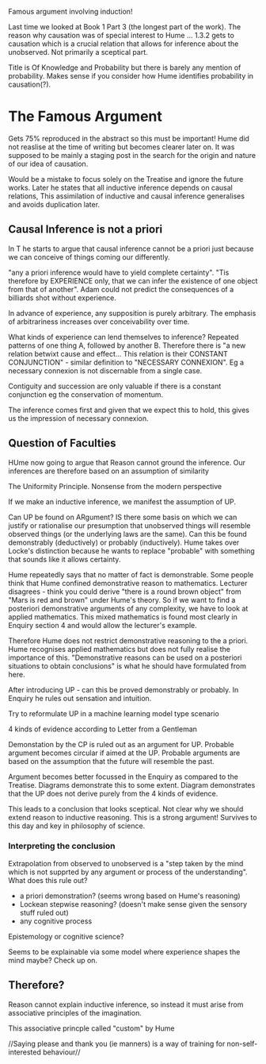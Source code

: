 Famous argument involving induction!

Last time we looked at Book 1 Part 3 (the longest part of the work). The reason why causation was of special interest to Hume ... 1.3.2 gets to causation which is a crucial relation that allows for inference about the unobserved. Not primarily a sceptical part.

Title is Of Knowledge and Probability but there is barely any mention of probability. Makes sense if you consider how Hume identifies probability in causation(?).

# The Famous Argument

Gets 75% reproduced in the abstract so this must be important! Hume did not reaslise at the time of writing but becomes clearer later on. It was supposed to be mainly a staging post in the search for the origin and nature of our idea of causation.

Would be a mistake to focus solely on the Treatise and ignore the future works. Later he states that all inductive inference depends on causal relations, This assimilation of inductive and causal inference generalises and avoids duplication later.

## Causal Inference is not a priori
In T he starts to argue that causal inference cannot be a priori just because we can conceive of things coming our differently.

"any a priori inference would have to yield complete certainty". "Tis therefore by EXPERIENCE only, that we can infer the existence of one object from that of another". Adam could not predict the consequences of a billiards shot without experience.

In advance of experience, any supposition is purely arbitrary. The emphasis of arbitrariness increases over conceivability over time.

What kinds of experience can lend themselves to inference? Repeated patterns of one thing A, followed by another B. Therefore there is "a new relation betwixt cause and effect... This relation is their CONSTANT CONJUNCTION" - similar definition to "NECESSARY CONNEXION". Eg a necessary connexion is not discernable from a single case.

Contiguity and succession are only valuable if there is a constant conjunction eg the conservation of momentum.

The inference comes first and given that we expect this to hold, this gives us the impression of necessary connexion.

## Question of Faculties
HUme now going to argue that Reason cannot ground the inference. Our inferences are therefore based on an assumption of similarity

The Uniformity Principle. Nonsense from the modern perspective

If we make an inductive inference, we manifest the assumption of UP.

Can UP be found on ARgument? IS there some basis on which we can justify or rationalise our presumption that unobserved things will resemble observed things (or the underlying laws are the same). Can this be found demonstrably (deductively) or probably (inductively). Hume takes over Locke's distinction because he wants to replace "probable" with something that sounds like it allows certainty.

Hume repeatedly says that no matter of fact is demonstrable. Some people think that Hume confined demonstrative reason to mathematics. Lecturer disagrees - think you could derive "there is a round brown object" from "Mars is red and brown" under Hume's theory. So if we want to find a posteriori demonstrative arguments of any complexity, we have to look at applied mathematics. This mixed mathematics is found most clearly in Enquiry section 4 and would allow the lecturer's example.

Therefore Hume does not restrict demonstrative reasoning to the a priori. Hume recognises applied mathematics but does not fully realise the importance of this. "Demonstrative reasons can be used on a posteriori situations to obtain conclusions" is what he should have formulated from here.

After introducing UP - can this be proved demonstrably or probably. In Enquiry he rules out sensation and intuition.

Try to reformulate UP in a machine learning model type scenario

4 kinds of evidence according to Letter from a Gentleman

Demonstation by the CP is ruled out as an argument for UP. Probable argument becomes circular if aimed at the UP. Probable arguments are based on the assumption that the future will resemble the past.

Argument becomes better focussed in the Enquiry as compared to the Treatise. Diagrams demonstrate this to some extent. Diagram demonstrates that the UP does not derive purely from the 4 kinds of evidence. 

This leads to a conclusion that looks sceptical. Not clear why we should extend reason to inductive reasoning. This is a strong argument! Survives to this day and key in philosophy of science.

### Interpreting the conclusion
Extrapolation from observed to unobserved is a "step taken by the mind which is not supprted by any argument or process of the understanding". What does this rule out?

* a priori demonstration? (seems wrong based on Hume's reasoning)
* Lockean stepwise reasoning? (doesn't make sense given the sensory stuff ruled out)
* any cognitive process

Epistemology or cognitive science?

Seems to be explainable via some model where experience shapes the mind maybe? Check up on.

## Therefore?
Reason cannot explain inductive inference, so instead it must arise from associative principles of the imagination.

This associative princple called "custom" by Hume

//Saying please and thank you (ie manners) is a way of training for non-self-interested behaviour//